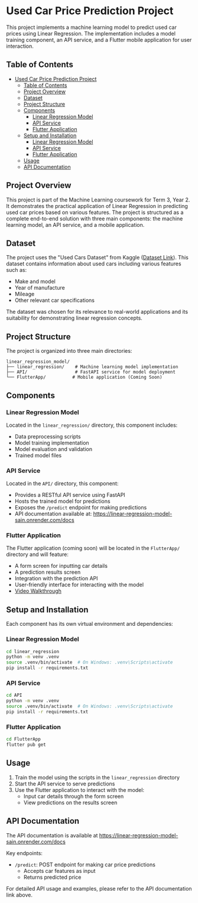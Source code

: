 # Used Car Price Prediction Project

This project implements a machine learning model to predict used car prices using Linear Regression. The implementation includes a model training component, an API service, and a Flutter mobile application for user interaction.

## Table of Contents
- [Used Car Price Prediction Project](#used-car-price-prediction-project)
  - [Table of Contents](#table-of-contents)
  - [Project Overview](#project-overview)
  - [Dataset](#dataset)
  - [Project Structure](#project-structure)
  - [Components](#components)
    - [Linear Regression Model](#linear-regression-model)
    - [API Service](#api-service)
    - [Flutter Application](#flutter-application)
  - [Setup and Installation](#setup-and-installation)
    - [Linear Regression Model](#linear-regression-model-1)
    - [API Service](#api-service-1)
    - [Flutter Application](#flutter-application-1)
  - [Usage](#usage)
  - [API Documentation](#api-documentation)

## Project Overview
This project is part of the Machine Learning coursework for Term 3, Year 2. It demonstrates the practical application of Linear Regression in predicting used car prices based on various features. The project is structured as a complete end-to-end solution with three main components: the machine learning model, an API service, and a mobile application.

## Dataset
The project uses the "Used Cars Dataset" from Kaggle ([Dataset Link](https://www.kaggle.com/code/yogidsba/predict-used-car-prices-linearregression)). This dataset contains information about used cars including various features such as:
- Make and model
- Year of manufacture
- Mileage
- Other relevant car specifications

The dataset was chosen for its relevance to real-world applications and its suitability for demonstrating linear regression concepts.

## Project Structure
The project is organized into three main directories:

```
linear_regression_model/
├── linear_regression/    # Machine learning model implementation
├── API/                  # FastAPI service for model deployment
└── FlutterApp/          # Mobile application (Coming Soon)
```

## Components

### Linear Regression Model
Located in the `linear_regression/` directory, this component includes:
- Data preprocessing scripts
- Model training implementation
- Model evaluation and validation
- Trained model files

### API Service
Located in the `API/` directory, this component:
- Provides a RESTful API service using FastAPI
- Hosts the trained model for predictions
- Exposes the `/predict` endpoint for making predictions
- API documentation available at: https://linear-regression-model-sain.onrender.com/docs

### Flutter Application
The Flutter application (coming soon) will be located in the `FlutterApp/` directory and will feature:
- A form screen for inputting car details
- A prediction results screen
- Integration with the prediction API
- User-friendly interface for interacting with the model
- [Video Walkthrough](#placeholder)

## Setup and Installation
Each component has its own virtual environment and dependencies:

### Linear Regression Model
```bash
cd linear_regression
python -m venv .venv
source .venv/bin/activate  # On Windows: .venv\Scripts\activate
pip install -r requirements.txt
```

### API Service
```bash
cd API
python -m venv .venv
source .venv/bin/activate  # On Windows: .venv\Scripts\activate
pip install -r requirements.txt
```

### Flutter Application
```bash
cd FlutterApp
flutter pub get
```

## Usage
1. Train the model using the scripts in the `linear_regression` directory
2. Start the API service to serve predictions
3. Use the Flutter application to interact with the model:
   - Input car details through the form screen
   - View predictions on the results screen

## API Documentation
The API documentation is available at https://linear-regression-model-sain.onrender.com/docs

Key endpoints:
- `/predict`: POST endpoint for making car price predictions
  - Accepts car features as input
  - Returns predicted price

For detailed API usage and examples, please refer to the API documentation link above.
